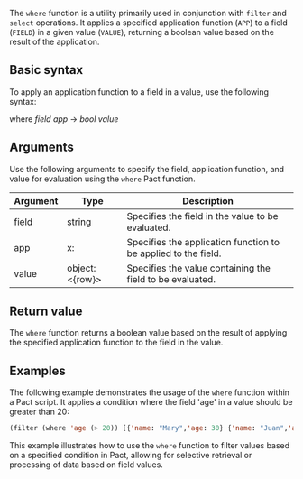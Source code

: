 The `where` function is a utility primarily used in conjunction with `filter` and `select` operations. It applies a specified application function (`APP`) to a field (`FIELD`) in a given value (`VALUE`), returning a boolean value based on the result of the application.

## Basic syntax

To apply an application function to a field in a value, use the following syntax:

where *field* *app* -> *bool* *value*

## Arguments

Use the following arguments to specify the field, application function, and value for evaluation using the `where` Pact function.

| Argument | Type | Description |
| --- | --- | --- |
| field | string | Specifies the field in the value to be evaluated. |
| app | x:<a> | Specifies the application function to be applied to the field. |
| value | object:<{row}> | Specifies the value containing the field to be evaluated. |

## Return value

The `where` function returns a boolean value based on the result of applying the specified application function to the field in the value.

## Examples

The following example demonstrates the usage of the `where` function within a Pact script. It applies a condition where the field 'age' in a value should be greater than 20:

```lisp
(filter (where 'age (> 20)) [{'name: "Mary",'age: 30} {'name: "Juan",'age: 15}])
```

This example illustrates how to use the `where` function to filter values based on a specified condition in Pact, allowing for selective retrieval or processing of data based on field values.
